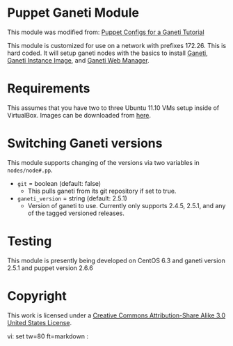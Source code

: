 # Puppet Ganeti Module

This module was modified from: [Puppet Configs for a Ganeti Tutorial](https://github.com/ramereth/puppet-ganeti-tutorial)

This module is customized for use on a network with prefixes 172.26. This is hard coded.
It will setup ganeti nodes with the basics to install
[Ganeti](http://code.google.com/p/ganeti/), [Ganeti Instance
Image](http://code.osuosl.org/projects/ganeti-image), and [Ganeti Web
Manager](http://code.osuosl.org/projects/ganeti-webmgr).

# Requirements

This assumes that you have two to three Ubuntu 11.10 VMs setup inside of
VirtualBox. Images can be downloaded from
[here](http://ftp.osuosl.org/pub/osl/ganeti-tutorial/).

# Switching Ganeti versions

This module supports changing of the versions via two variables in
`nodes/node#.pp`.

* `git` = boolean (default: false)
  * This pulls ganeti from its git repository if set to true.
* `ganeti_version` = string (default: 2.5.1)
  * Version of ganeti to use. Currently only supports 2.4.5, 2.5.1, and any of
    the tagged versioned releases.

# Testing

This module is presently being developed on CentOS 6.3 and ganeti version 2.5.1 and puppet version 2.6.6

# Copyright

This work is licensed under a [Creative Commons Attribution-Share Alike 3.0
United States License](http://creativecommons.org/licenses/by-sa/3.0/us/).

vi: set tw=80 ft=markdown :
